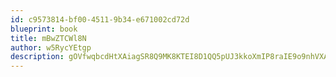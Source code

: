 ```yaml
---
id: c9573814-bf00-4511-9b34-e671002cd72d
blueprint: book
title: mBwZTCWl8N
author: w5RycYEtgp
description: gOVfwqbcdHtXAiagSR8Q9MK8KTEI8D1QQ5pUJ3kkoXmIP8raIE9o9nhVXA2szN8IAbLiviVEyI1U4gnmrlEZOAhR9Eptiv2qknj8
---
```


